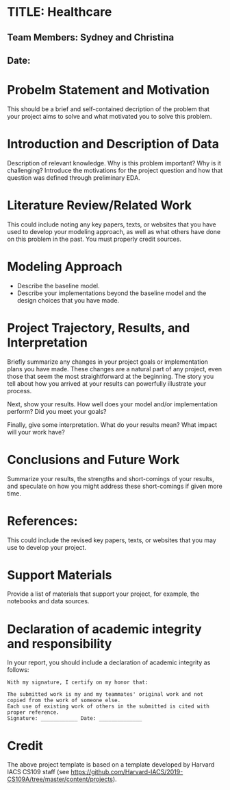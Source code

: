 

# TITLE: Healthcare
## Team Members: Sydney and Christina
## Date:

# Probelm Statement and Motivation
This should be a brief and self-contained decription of the problem that your project aims to solve and what motivated you to solve this problem.

# Introduction and Description of Data
Description of relevant knowledge. Why is this problem important? Why is it challenging? Introduce the motivations for the project question and how that question was defined through preliminary EDA.

# Literature Review/Related Work 
This could include noting any key papers, texts, or websites that you have used to develop your modeling approach, as well as what others have done on this problem in the past. You must properly credit sources.

# Modeling Approach

+ Describe the baseline model.
+ Describe your implementations beyond the baseline model and the design choices that you have made.

# Project Trajectory, Results, and Interpretation 

Briefly summarize any changes in your project goals or implementation plans you have made.
These changes are a natural part of any project, even those that seem the most straightforward at the beginning.
The story you tell about how you arrived at your results can powerfully illustrate your process. 

Next, show your results. How well does your model and/or implementation perform? Did you meet your goals?

Finally, give some interpretation. What do your results mean? What impact will your work have?

# Conclusions and Future Work
Summarize your results, the strengths and short-comings of your results, and speculate on how you might address these short-comings if given more time.

# References:
This could include the revised key papers, texts, or websites that you may use to develop your project.

# Support Materials
Provide a list of materials that support your project, for example, the notebooks and data sources.

# Declaration of academic integrity and responsibility

In your report, you should include a declaration of academic integrity as follows:

```
With my signature, I certify on my honor that:

The submitted work is my and my teammates' original work and not copied from the work of someone else.
Each use of existing work of others in the submitted is cited with proper reference.
Signature: ____________ Date: ______________
```

# Credit
The above project template is based on a template developed by Harvard IACS CS109 staff (see https://github.com/Harvard-IACS/2019-CS109A/tree/master/content/projects).
